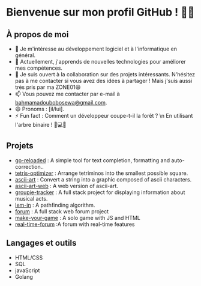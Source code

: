# Bienvenue sur mon profil GitHub ! 👋👀

## À propos de moi

- 👀 Je m'intéresse au développement logiciel et à l'informatique en général.
- 🌱 Actuellement, j'apprends de nouvelles technologies pour améliorer mes compétences.
- 💞️ Je suis ouvert à la collaboration sur des projets intéressants. N'hésitez pas à me contacter si vous avez des idées à partager ! Mais j'suis aussi très pris par ma ZONE01😄 
- 📫 Vous pouvez me contacter par e-mail à [bahmamadoubobosewa@gmail.com](mailto:bahmamadoubobosewa@gmail.com).
- 😄 Pronoms : [il/lui].
- ⚡ Fun fact : Comment un développeur coupe-t-il la forêt ? \n En utilisant l'arbre binaire ! 🌳💻😄

## Projets

- [go-reloaded](https://learn.zone01dakar.sn/git/mamadbah/go-reloaded) : A simple tool for text completion, formatting and auto-correction..
- [tetris-optimizer](https://learn.zone01dakar.sn/git/mamadbah/tetris-optimizer) : Arrange tetriminos into the smallest possible square.
- [ascii-art](https://learn.zone01dakar.sn/git/mamadbah/ascii-art-justify) : Convert a string into a graphic composed of ascii characters.
- [ascii-art-web](https://learn.zone01dakar.sn/git/mamadbah/ascii-art-web) : A web version of ascii-art.
- [groupie-tracker](https://learn.zone01dakar.sn/git/mamadbah/groupie-tracker) : A full stack project for displaying information about musical acts.
- [lem-in](https://learn.zone01dakar.sn/git/mamadbah/lem-in) : A pathfinding algorithm.
- [forum](https://learn.zone01dakar.sn/git/mamadbah/forum-authentication) : A full stack web forum project
- [make-your-game](https://learn.zone01dakar.sn/git/mamadbah/make-your-game) : A solo game with JS and HTML
- [real-time-forum](https://learn.zone01dakar.sn/git/mamadbah/real-time-forum) :A forum with real-time features

## Langages et outils

- HTML/CSS
- SQL
- javaScript
- Golang
